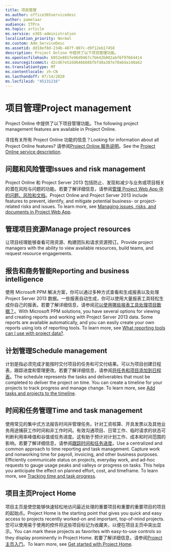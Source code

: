 ```yaml
---
title: 项目管理
ms.author: office365servicedesc
author: pamelaar
audience: ITPro
ms.topic: article
ms.service: o365-administration
localization_priority: Normal
ms.custom: Adm_ServiceDesc
ms.assetid: dd18ef8d-234b-487f-807c-d9f12eb17458
description: Project Online 中提供了以下项目管理功能。
ms.openlocfilehash: 6952e801fe96d9467c7b642b002abf6f97664414
ms.sourcegitcommit: d2cd67e52dd646b68bfbfd8a387e70a6da140a62
ms.translationtype: MT
ms.contentlocale: zh-CN
ms.lasthandoff: 07/14/2020
ms.locfileid: "45131216"
---
```

# <a name="project-management"></a><span data-ttu-id="bc681-103">项目管理</span><span class="sxs-lookup"><span data-stu-id="bc681-103">Project management</span></span>

<span data-ttu-id="bc681-104">Project Online 中提供了以下项目管理功能。</span><span class="sxs-lookup"><span data-stu-id="bc681-104">The following project management features are available in Project Online.</span></span>
  
<span data-ttu-id="bc681-105">寻找有关所有 Project Online 功能的信息？</span><span class="sxs-lookup"><span data-stu-id="bc681-105">Looking for information about all Project Online features?</span></span> <span data-ttu-id="bc681-106">请参阅[Project Online 服务说明](project-online-service-description.md)。</span><span class="sxs-lookup"><span data-stu-id="bc681-106">See the [Project Online service description](project-online-service-description.md).</span></span>
  
## <a name="issues-and-risk-management"></a><span data-ttu-id="bc681-107">问题和风险管理</span><span class="sxs-lookup"><span data-stu-id="bc681-107">Issues and risk management</span></span>

<span data-ttu-id="bc681-p102">Project Online 和 Project Server 2013 包括防止、发现和减少与业务或项目相关的潜在风险与问题的功能。若要了解详细信息，请参阅[管理 Project Web App 中的问题、风险和文档](https://go.microsoft.com/fwlink/?LinkId=402634)。</span><span class="sxs-lookup"><span data-stu-id="bc681-p102">Project Online and Project Server 2013 include features to prevent, identify, and mitigate potential business- or project-related risks and issues. To learn more, see [Managing issues, risks, and documents in Project Web App](https://go.microsoft.com/fwlink/?LinkId=402634).</span></span>
  
## <a name="manage-project-resources"></a><span data-ttu-id="bc681-110">管理项目资源</span><span class="sxs-lookup"><span data-stu-id="bc681-110">Manage project resources</span></span>

<span data-ttu-id="bc681-111">让项目经理能够查看可用资源、构建团队和请求资源预订。</span><span class="sxs-lookup"><span data-stu-id="bc681-111">Provide project managers with the ability to view available resources, build teams, and request resource engagements.</span></span>
  
## <a name="reporting-and-business-intelligence"></a><span data-ttu-id="bc681-112">报告和商务智能</span><span class="sxs-lookup"><span data-stu-id="bc681-112">Reporting and business intelligence</span></span>

<span data-ttu-id="bc681-p103">使用 Microsoft PPM 解决方案，你可以通过多种方式查看和生成报表以及处理 Project Server 2013 数据。一些报表自动生成，你可以使用大量报表工具轻松生成你自己的报表。若要了解详细信息，请参阅[可以使用哪些报表工具处理项目数据？](https://go.microsoft.com/fwlink/?LinkId=402642)。</span><span class="sxs-lookup"><span data-stu-id="bc681-p103">With Microsoft PPM solutions, you have several options for viewing and creating reports and working with Project Server 2013 data. Some reports are available automatically, and you can easily create your own reports using lots of reporting tools. To learn more, see [What reporting tools can I use with project data?](https://go.microsoft.com/fwlink/?LinkId=402642).</span></span>
  
## <a name="schedule-management"></a><span data-ttu-id="bc681-116">计划管理</span><span class="sxs-lookup"><span data-stu-id="bc681-116">Schedule management</span></span>

<span data-ttu-id="bc681-p104">计划是指必须完成才能按时交付项目的任务和可交付结果。可以为项目创建日程表，跟踪进度和管理更改。若要了解详细信息，请参阅[将任务和项目添加到日程表](https://go.microsoft.com/fwlink/?LinkID=402655)。</span><span class="sxs-lookup"><span data-stu-id="bc681-p104">The schedule represents the tasks and deliverables that must be completed to deliver the project on time. You can create a timeline for your projects to track progress and manage change. To learn more, see [Add tasks and projects to the timeline](https://go.microsoft.com/fwlink/?LinkID=402655).</span></span>
  
## <a name="time-and-task-management"></a><span data-ttu-id="bc681-120">时间和任务管理</span><span class="sxs-lookup"><span data-stu-id="bc681-120">Time and task management</span></span>

<span data-ttu-id="bc681-p105">使用常见的集中式方法报告时间并管理任务。针对工资核算、开具发票以及其他业务用途捕获工作时间和非工作时间。有效沟通项目、日常工作、临时请求的状态可判断利用率峰值和谷值或任务进度。这有助于预计对计划工作、成本和时间范围的影响。若要了解详细信息，请参阅[跟踪时间和任务进度](https://go.microsoft.com/fwlink/p/?LinkId=271321)。</span><span class="sxs-lookup"><span data-stu-id="bc681-p105">Use a centralized and common approach to time reporting and task management. Capture work and nonworking time for payroll, invoicing, and other business purposes. Efficiently communicate status on projects, everyday work, and ad-hoc requests to gauge usage peaks and valleys or progress on tasks. This helps you anticipate the effect on planned effort, cost, and timeframe. To learn more, see [Tracking time and task progress](https://go.microsoft.com/fwlink/p/?LinkId=271321).</span></span>

## <a name="project-home"></a><span data-ttu-id="bc681-126">项目主页</span><span class="sxs-lookup"><span data-stu-id="bc681-126">Project Home</span></span>

<span data-ttu-id="bc681-127">项目主页是使您能够快速轻松地访问最近处理的重要项目和重要的重要项目的项目的起始点。</span><span class="sxs-lookup"><span data-stu-id="bc681-127">Project Home is the starting point that gives you quick and easy access to projects recently worked-on and important, top-of-mind projects.</span></span> <span data-ttu-id="bc681-128">您可以使用易于使用的控件将这些项目标记为收藏夹，以便在项目主页中突出显示。</span><span class="sxs-lookup"><span data-stu-id="bc681-128">You can mark these projects as favorites with easy-to-use controls so they display prominently in Project Home.</span></span> <span data-ttu-id="bc681-129">若要了解详细信息，请参阅[Project 主页入门](https://support.office.com/article/get-started-with-project-home-a3b38418-35e7-4df4-8e4a-ba6a4fa0562a?ui=en-US&rs=en-US&ad=US)。</span><span class="sxs-lookup"><span data-stu-id="bc681-129">To learn more, see [Get started with Project Home](https://support.office.com/article/get-started-with-project-home-a3b38418-35e7-4df4-8e4a-ba6a4fa0562a?ui=en-US&rs=en-US&ad=US).</span></span>
